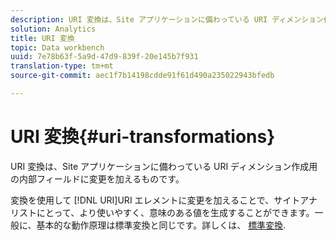 ```yaml
---
description: URI 変換は、Site アプリケーションに備わっている URI ディメンション作成用の内部フィールドに変更を加えるものです。
solution: Analytics
title: URI 変換
topic: Data workbench
uuid: 7e78b63f-5a9d-47d9-839f-20e145b7f931
translation-type: tm+mt
source-git-commit: aec1f7b14198cdde91f61d490a235022943bfedb

---
```



# URI 変換{#uri-transformations}

URI 変換は、Site アプリケーションに備わっている URI ディメンション作成用の内部フィールドに変更を加えるものです。

 変換を使用して [!DNL URI]URI エレメントに変更を加えることで、サイトアナリストにとって、より使いやすく、意味のある値を生成することができます。一般に、基本的な動作原理は標準変換と同じです。詳しくは、 [標準変換](../../../../../home/c-dataset-const-proc/c-data-trans/c-transf-types/c-standard-transf/c-standard-transf.md#concept-25f4bdbf8fe74c4aaeb2fcd226243886).
